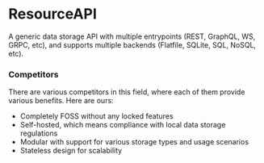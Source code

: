 # ResourceAPI

A generic data storage API with multiple entrypoints (REST, GraphQL, WS, GRPC, etc), and supports multiple backends (Flatfile, SQLite, SQL, NoSQL, etc).

### Competitors

There are various competitors in this field, where each of them provide various benefits. Here are ours:

* Completely FOSS without any locked features
* Self-hosted, which means compliance with local data storage regulations
* Modular with support for various storage types and usage scenarios
* Stateless design for scalability